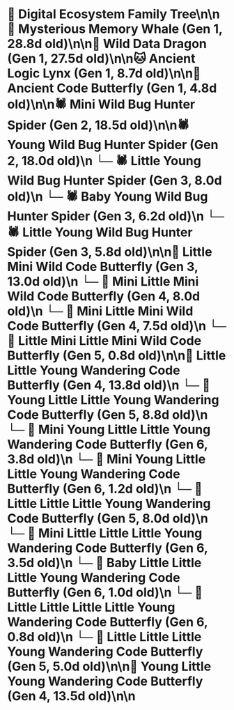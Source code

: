# 🌳 Digital Ecosystem Family Tree\n\n🐋 Mysterious Memory Whale (Gen 1, 28.8d old)\n\n🐉 Wild Data Dragon (Gen 1, 27.5d old)\n\n🐱 Ancient Logic Lynx (Gen 1, 8.7d old)\n\n🦋 Ancient Code Butterfly (Gen 1, 4.8d old)\n\n🕷️ Mini Wild Bug Hunter Spider (Gen 2, 18.5d old)\n\n🕷️ Young Wild Bug Hunter Spider (Gen 2, 18.0d old)\n  └─ 🕷️ Little Young Wild Bug Hunter Spider (Gen 3, 8.0d old)\n  └─ 🕷️ Baby Young Wild Bug Hunter Spider (Gen 3, 6.2d old)\n  └─ 🕷️ Little Young Wild Bug Hunter Spider (Gen 3, 5.8d old)\n\n🦋 Little Mini Wild Code Butterfly (Gen 3, 13.0d old)\n  └─ 🦋 Mini Little Mini Wild Code Butterfly (Gen 4, 8.0d old)\n  └─ 🦋 Mini Little Mini Wild Code Butterfly (Gen 4, 7.5d old)\n    └─ 🦋 Little Mini Little Mini Wild Code Butterfly (Gen 5, 0.8d old)\n\n🦋 Little Little Young Wandering Code Butterfly (Gen 4, 13.8d old)\n  └─ 🦋 Young Little Little Young Wandering Code Butterfly (Gen 5, 8.8d old)\n    └─ 🦋 Mini Young Little Little Young Wandering Code Butterfly (Gen 6, 3.8d old)\n    └─ 🦋 Mini Young Little Little Young Wandering Code Butterfly (Gen 6, 1.2d old)\n  └─ 🦋 Little Little Little Young Wandering Code Butterfly (Gen 5, 8.0d old)\n    └─ 🦋 Mini Little Little Little Young Wandering Code Butterfly (Gen 6, 3.5d old)\n    └─ 🦋 Baby Little Little Little Young Wandering Code Butterfly (Gen 6, 1.0d old)\n    └─ 🦋 Little Little Little Little Young Wandering Code Butterfly (Gen 6, 0.8d old)\n  └─ 🦋 Little Little Little Young Wandering Code Butterfly (Gen 5, 5.0d old)\n\n🦋 Young Little Young Wandering Code Butterfly (Gen 4, 13.5d old)\n\n